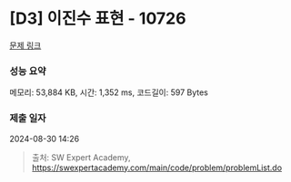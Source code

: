 # [D3] 이진수 표현 - 10726 

[문제 링크](https://swexpertacademy.com/main/code/problem/problemDetail.do?contestProbId=AXRSXf_a9qsDFAXS) 

### 성능 요약

메모리: 53,884 KB, 시간: 1,352 ms, 코드길이: 597 Bytes

### 제출 일자

2024-08-30 14:26



> 출처: SW Expert Academy, https://swexpertacademy.com/main/code/problem/problemList.do